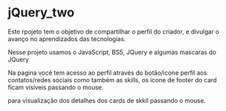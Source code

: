 # jQuery_two

Este rpojeto tem o objetivo de compartilhar o perfil do criador, e divulgar o avanço no aprendizados das tecnologias.

Nesse projeto usamos o JavaScript, BS5, JQuery e algumas mascaras do JQuery

Na pagina você tem acesso ao perfil através do botão/icone perfil aos contatos/redes sociais como também as skills, os icone de footer do card ficam visiveis passando o mouse.

para visualização dos detalhes dos cards de skkil passando o mouse.